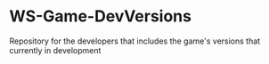 # WS-Game-DevVersions
Repository for the developers that includes the game's versions that currently in development
